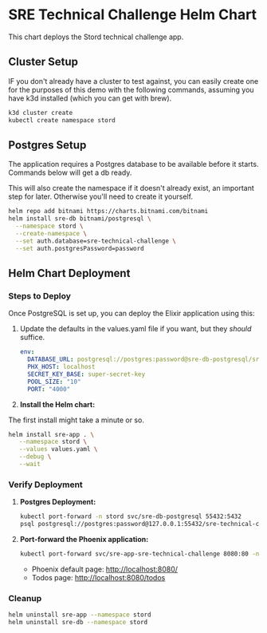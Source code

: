 # SRE Technical Challenge Helm Chart

This chart deploys the Stord technical challenge app.

## Cluster Setup

IF you don't already have a cluster to test against, you can easily create one for the purposes of this demo with the following commands, assuming you have k3d installed (which you can get with brew).

   ```bash
   k3d cluster create
   kubectl create namespace stord
   ```

## Postgres Setup

The application requires a Postgres database to be available before it starts. Commands below will get a db ready. 

This will also create the namespace if it doesn't already exist, an important step for later. Otherwise you'll need to create it yourself.

   ```bash
   helm repo add bitnami https://charts.bitnami.com/bitnami
   helm install sre-db bitnami/postgresql \
     --namespace stord \
     --create-namespace \
     --set auth.database=sre-technical-challenge \
     --set auth.postgresPassword=password
   ```

## Helm Chart Deployment

### Steps to Deploy

Once PostgreSQL is set up, you can deploy the Elixir application using this:

1. Update the defaults in the values.yaml file if you want, but they *should* suffice.

   ```yaml
   env:
     DATABASE_URL: postgresql://postgres:password@sre-db-postgresql/sre-technical-challenge
     PHX_HOST: localhost
     SECRET_KEY_BASE: super-secret-key
     POOL_SIZE: "10"
     PORT: "4000"
   ```

2. **Install the Helm chart:**

The first install might take a minute or so.

   ```bash
   helm install sre-app . \
      --namespace stord \
      --values values.yaml \
      --debug \
      --wait
   ```

### Verify Deployment

1. **Postgres Deployment:**

   ```bash
   kubectl port-forward -n stord svc/sre-db-postgresql 55432:5432
   psql postgresql://postgres:password@127.0.0.1:55432/sre-technical-challenge
   ```

2. **Port-forward the Phoenix application:**

   ```bash
   kubectl port-forward svc/sre-app-sre-technical-challenge 8080:80 -n stord
   ```

   - Phoenix default page: [http://localhost:8080/](http://localhost:8080/)
   - Todos page: [http://localhost:8080/todos](http://localhost:8080/todos)

### Cleanup

   ```bash
   helm uninstall sre-app --namespace stord
   helm uninstall sre-db --namespace stord
   ```
